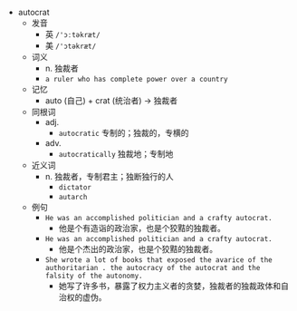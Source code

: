- autocrat
  - 发音
    - 英 `/'ɔːtəkræt/`
    - 美 `/'ɔtəkræt/`
  - 词义
    - n. 独裁者
    - `a ruler who has complete power over a country`
  - 记忆
    - auto (自己) + crat (统治者) → 独裁者
  - 同根词
    - adj.
      - `autocratic` 专制的；独裁的，专横的
    - adv.
      - `autocratically` 独裁地；专制地
  - 近义词
    - n. 独裁者，专制君主；独断独行的人
      - `dictator`
      - `autarch`
  - 例句
    - `He was an accomplished politician and a crafty autocrat.`
      - 他是个有造诣的政治家，也是个狡黠的独裁者。
    - `He was an accomplished politician and a crafty autocrat.`
      - 他是个杰出的政治家，也是个狡黠的独裁者。
    - `She wrote a lot of books that exposed the avarice of the authoritarian . the autocracy of the autocrat and the falsity of the autonomy.`
      - 她写了许多书，暴露了权力主义者的贪婪，独裁者的独裁政体和自治权的虚伪。

